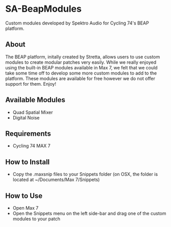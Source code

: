 # SA-BeapModules
Custom modules developed by Spektro Audio for Cycling 74's BEAP platform.

## About
The BEAP platform, initally created by Stretta, allows users to use custom modules to create modular patches very easily. While we really enjoyed using the built-in BEAP modules available in Max 7, we felt that we could take some time off to develop some more custom modules to add to the platform.
These modules are available for free however we do not offer support for them.
Enjoy!

## Available Modules
* Quad Spatial Mixer
* Digital Noise


## Requirements

* Cycling 74 MAX 7

## How to Install

* Copy the .maxsnip files to your Snippets folder (on OSX, the folder is located at ~/Documents/Max 7/Snippets)

## How to Use

* Open Max 7
* Open the Snippets menu on the left side-bar and drag one of the custom modules to your patch

